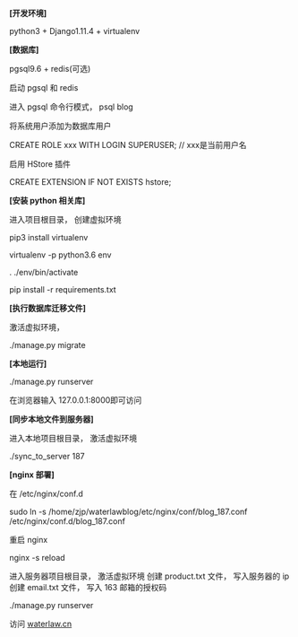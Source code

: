 **[开发环境]**

python3 + Django1.11.4 + virtualenv

**[数据库]**

pgsql9.6 + redis(可选)

启动 pgsql 和 redis

进入 pgsql 命令行模式， psql blog

将系统用户添加为数据库用户

CREATE ROLE xxx WITH LOGIN SUPERUSER; // xxx是当前用户名

启用 HStore 插件

CREATE EXTENSION IF NOT EXISTS hstore;

**[安装 python 相关库]**

进入项目根目录， 创建虚拟环境

pip3 install virtualenv

virtualenv -p python3.6 env

. ./env/bin/activate

pip install -r requirements.txt

**[执行数据库迁移文件]**

激活虚拟环境，

./manage.py migrate

**[本地运行]**

./manage.py runserver

在浏览器输入 127.0.0.1:8000即可访问

**[同步本地文件到服务器]**

进入本地项目根目录， 激活虚拟环境

./sync_to_server 187


**[nginx 部署]**

在 /etc/nginx/conf.d

sudo ln -s /home/zjp/waterlawblog/etc/nginx/conf/blog_187.conf /etc/nginx/conf.d/blog_187.conf

重启 nginx

nginx -s reload

进入服务器项目根目录， 激活虚拟环境
创建 product.txt 文件， 写入服务器的 ip
创建 email.txt 文件， 写入 163 邮箱的授权码

./manage.py runserver

访问 [waterlaw.cn](https://waterlaw.cn/)